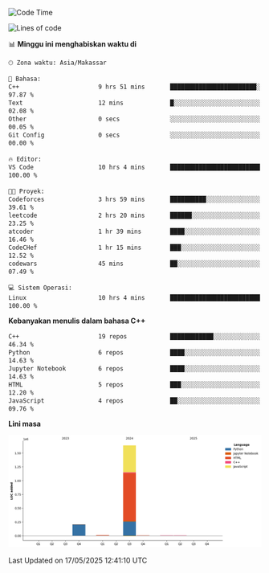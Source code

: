 <!--START_SECTION:waka-->
![Code Time](http://img.shields.io/badge/Code%20Time-216%20hrs%207%20mins-blue)

![Lines of code](https://img.shields.io/badge/Sejak%20Hello%20World%20aku%20telah%20menulis-1.9%20million%20baris%20kode-blue)

📊 **Minggu ini menghabiskan waktu di** 

```text
🕑︎ Zona waktu: Asia/Makassar

💬 Bahasa: 
C++                      9 hrs 51 mins       ████████████████████████░   97.87 % 
Text                     12 mins             █░░░░░░░░░░░░░░░░░░░░░░░░   02.08 % 
Other                    0 secs              ░░░░░░░░░░░░░░░░░░░░░░░░░   00.05 % 
Git Config               0 secs              ░░░░░░░░░░░░░░░░░░░░░░░░░   00.00 % 

🔥 Editor: 
VS Code                  10 hrs 4 mins       █████████████████████████   100.00 % 

🐱‍💻 Proyek: 
Codeforces               3 hrs 59 mins       ██████████░░░░░░░░░░░░░░░   39.61 % 
leetcode                 2 hrs 20 mins       ██████░░░░░░░░░░░░░░░░░░░   23.25 % 
atcoder                  1 hr 39 mins        ████░░░░░░░░░░░░░░░░░░░░░   16.46 % 
CodeCHef                 1 hr 15 mins        ███░░░░░░░░░░░░░░░░░░░░░░   12.52 % 
codewars                 45 mins             ██░░░░░░░░░░░░░░░░░░░░░░░   07.49 % 

💻 Sistem Operasi: 
Linux                    10 hrs 4 mins       █████████████████████████   100.00 % 
```

**Kebanyakan menulis dalam bahasa C++** 

```text
C++                      19 repos            ████████████░░░░░░░░░░░░░   46.34 % 
Python                   6 repos             ████░░░░░░░░░░░░░░░░░░░░░   14.63 % 
Jupyter Notebook         6 repos             ████░░░░░░░░░░░░░░░░░░░░░   14.63 % 
HTML                     5 repos             ███░░░░░░░░░░░░░░░░░░░░░░   12.20 % 
JavaScript               4 repos             ██░░░░░░░░░░░░░░░░░░░░░░░   09.76 % 
```



**Lini masa**

![Lines of Code chart](https://raw.githubusercontent.com/yusuf601/yusuf601/main/assets/bar_graph.png)


 Last Updated on 17/05/2025 12:41:10 UTC
<!--END_SECTION:waka-->

